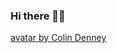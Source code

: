 ### Hi there 👋:beer:

[avatar by Colin Denney](https://dribbble.com/shots/16579599-Dead-Man-s-Hand)
